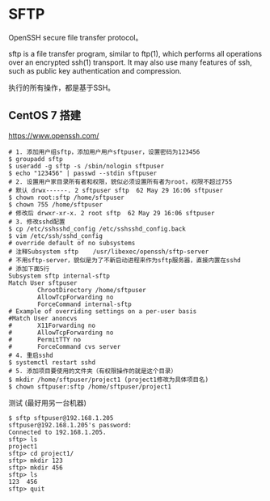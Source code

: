 # SFTP

OpenSSH secure file transfer protocol。

sftp is a file transfer program, similar to ftp(1), which performs all operations over an encrypted ssh(1) transport. It may also use many features of ssh, such as public key authentication and compression.

执行的所有操作，都是基于SSH。

## CentOS 7 搭建

https://www.openssh.com/

```shell
# 1. 添加用户组sftp，添加用户用户sftpuser，设置密码为123456
$ groupadd sftp
$ useradd -g sftp -s /sbin/nologin sftpuser
$ echo "123456" | passwd --stdin sftpuser
# 2. 设置用户家目录所有者和权限，貌似必须设置所有者为root，权限不超过755
# 默认 drwx------. 2 sftpuser sftp  62 May 29 16:06 sftpuser
$ chown root:sftp /home/sftpuser
$ chown 755 /home/sftpuser
# 修改后 drwxr-xr-x. 2 root sftp  62 May 29 16:06 sftpuser
# 3. 修改sshd配置
$ cp /etc/sshsshd_config /etc/sshsshd_config.back
$ vim /etc/ssh/sshd_config
# override default of no subsystems
# 注释Subsystem sftp    /usr/libexec/openssh/sftp-server
# 不用sftp-server，貌似是为了不新启动进程来作为sftp服务器，直接内置在sshd
# 添加下面5行
Subsystem sftp internal-sftp
Match User sftpuser
        ChrootDirectory /home/sftpuser
        AllowTcpForwarding no
        ForceCommand internal-sftp
# Example of overriding settings on a per-user basis
#Match User anoncvs
#       X11Forwarding no
#       AllowTcpForwarding no
#       PermitTTY no
#       ForceCommand cvs server
# 4. 重启sshd
$ systemctl restart sshd
# 5. 添加项目要使用的文件夹（有权限操作的就是这个目录）
$ mkdir /home/sftpuser/project1 (project1修改为具体项目名)
$ chown sftpuser:sftp /home/sftpuser/project1
```

测试 (最好用另一台机器)

```shell
$ sftp sftpuser@192.168.1.205
sftpuser@192.168.1.205's password: 
Connected to 192.168.1.205.
sftp> ls
project1  
sftp> cd project1/
sftp> mkdir 123
sftp> mkdir 456
sftp> ls
123  456  
sftp> quit
```
